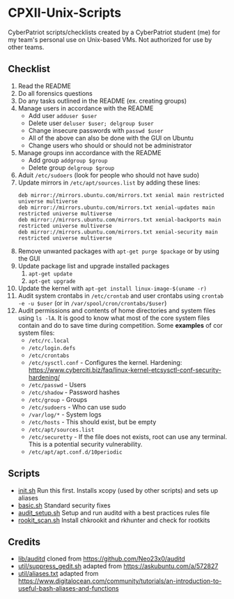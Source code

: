 # CPXII-Unix-Scripts
CyberPatriot scripts/checklists created by a CyberPatriot student (me) for my team's personal use on Unix-based VMs. Not authorized for use by other teams.
## Checklist
1. Read the README
2. Do all forensics questions
3. Do any tasks outlined in the README (ex. creating groups)
4. Manage users in accordance with the README
	* Add user `adduser $user`
	* Delete user `deluser $user; delgroup $user`
	* Change insecure passwords with `passwd $user`
	* All of the above can also be done with the GUI on Ubuntu
	* Change users who should or should not be administrator
5. Manage groups inn accordance with the README
	* Add group `addgroup $group`
	* Delete group `delgroup $group`
6. Aduit `/etc/sudoers` (look for people who should not have sudo)
7. Update mirrors in `/etc/apt/sources.list` by adding these lines:
	```
	deb mirror://mirrors.ubuntu.com/mirrors.txt xenial main restricted universe multiverse
	deb mirror://mirrors.ubuntu.com/mirrors.txt xenial-updates main restricted universe multiverse
	deb mirror://mirrors.ubuntu.com/mirrors.txt xenial-backports main restricted universe multiverse
	deb mirror://mirrors.ubuntu.com/mirrors.txt xenial-security main restricted universe multiverse
	```
8. Remove unwanted packages with `apt-get purge $package` or by using the GUI
9. Update package list and upgrade installed packages
	1. `apt-get update`
	2. `apt-get upgrade`
10. Update the kernel with `apt-get install linux-image-$(uname -r)`
11. Audit system crontabs in `/etc/crontab` and user crontabs using `crontab -e -u $user` (or in `/var/spool/cron/crontabs/$user`)
12. Audit permissions and contents of home directories and system files using `ls -lA`. It is good to know what most of the core system files contain and do to save time during competition. Some **examples** of cor system files:
	* `/etc/rc.local`
	* `/etc/login.defs`
	* `/etc/crontabs`
	* `/etc/sysctl.conf` - Configures the kernel. Hardening: https://www.cyberciti.biz/faq/linux-kernel-etcsysctl-conf-security-hardening/
	* `/etc/passwd` - Users
	* `/etc/shadow` - Password hashes
	* `/etc/group` - Groups
	* `/etc/sudoers` - Who can use sudo
	* `/var/log/*` - System logs
	* `/etc/hosts` - This should exist, but be empty
	* `/etc/apt/sources.list`
	* `/etc/securetty` - If the file does not exists, root can use any terminal. This is a potential security vulnerability.
	* `/etc/apt/apt.conf.d/10periodic`

## Scripts
* [init.sh](init.sh) Run this first. Installs xcopy (used by other scripts) and sets up aliases
* [basic.sh](basic.sh) Standard security fixes
* [audit_setup.sh](audit_setup.sh) Setup and run auditd with a best practices rules file
* [rookit_scan.sh](rootkit_scan.sh) Install chkrookit and rkhunter and check for rootkits

## Credits
* [lib/auditd](lib/auditd) cloned from https://github.com/Neo23x0/auditd
* [util/suppress_gedit.sh](util/suppress_gedit.sh) adapted from https://askubuntu.com/a/572827
* [util/aliases.txt](/util/aliases.txt) adapted from https://www.digitalocean.com/community/tutorials/an-introduction-to-useful-bash-aliases-and-functions
